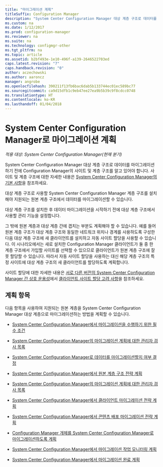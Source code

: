 ```yaml
---
title: "마이그레이션 계획"
titleSuffix: Configuration Manager
description: "System Center Configuration Manager 대상 계층 구조로 데이터를 마이그레이션하기 전에 사이트 및 계층에 알아봅니다."
ms.custom: na
ms.date: 1/12/2017
ms.prod: configuration-manager
ms.reviewer: na
ms.suite: na
ms.technology: configmgr-other
ms.tgt_pltfrm: na
ms.topic: article
ms.assetid: b2bf493e-1e10-496f-a139-2646522703ed
caps.latest.revision: "7"
caps.handback.revision: "0"
author: aczechowski
ms.author: aaroncz
manager: angrobe
ms.openlocfilehash: 390211f13fb6bac6dab5b133744ec01ec589bc77
ms.sourcegitcommit: ca9d15dfb1c9eb47ee27ea9b5b39c9f8cdcc0748
ms.translationtype: HT
ms.contentlocale: ko-KR
ms.lasthandoff: 01/04/2018
---
```

# <a name="plan-for-migration-to-system-center-configuration-manager"></a>System Center Configuration Manager로 마이그레이션 계획

*적용 대상: System Center Configuration Manager(현재 분기)*

System Center Configuration Manager 대상 계층 구조로 데이터를 마이그레이션하기 전에 Configuration Manager의 사이트 및 계층 구조를 알고 있어야 합니다. 사이트 및 계층 구조에 대한 자세한 내용은 [System Center Configuration Manager의 기본 사항](../../core/understand/fundamentals.md)을 참조하세요.  

 대상 계층 구조로 사용할 System Center Configuration Manager 계층 구조를 설치해야 지원되는 원본 계층 구조에서 데이터를 마이그레이션할 수 있습니다.  

 대상 계층 구조를 설치한 후 데이터 마이그레이션을 시작하기 전에 대상 계층 구조에서 사용할 관리 기능을 설정합니다.  

 그 밖에 원본 계층과 대상 계층 간에 겹치는 부분도 계획해야 할 수 있습니다. 예를 들어 원본 계층 구조가 대상 계층 구조와 동일한 네트워크 위치나 경계를 사용하도록 구성한 다음 대상 계층 구조에 새 클라이언트를 설치하고 자동 사이트 할당을 사용할 수 있습니다. 이 시나리오에서는 새로 설치한 Configuration Manager 클라이언트가 둘 중 한 계층 구조에서 가입할 사이트를 선택할 수 있으므로 클라이언트가 원본 계층 구조에 잘못 할당할 수 있습니다. 따라서 자동 사이트 할당을 사용하는 대신 해당 계층 구조의 특정 사이트에 대상 계층 구조의 새 클라이언트를 할당하도록 계획합니다.  

 사이트 할당에 대한 자세한 내용은 [서로 다른 버전의 System Center Configuration Manager 간 상호 운용성](../../core/plan-design/hierarchy/interoperability-between-different-versions.md)에서 [클라이언트 사이트 할당 고려 사항](../../core/plan-design/hierarchy/interoperability-between-different-versions.md#BKMK_SupConfigSiteAssignment)을 참조하세요.  

## <a name="plan-topics"></a>계획 항목  
 다음 항목을 사용하여 지원되는 원본 계층을 System Center Configuration Manager 대상 계층으로 마이그레이션하는 방법을 계획할 수 있습니다.

-   [System Center Configuration Manager에서 마이그레이션을 수행하기 위한 필수 조건](../../core/migration/prerequisites-for-migration.md)  

-   [System Center Configuration Manager의 마이그레이션 계획에 대한 관리자 검사 목록](../../core/migration/administrator-checklists-for-migration-planning.md)  

-   [System Center Configuration Manager로 데이터를 마이그레이션할지 여부 결정](../../core/migration/determine-whether-to-migrate-data.md)  

-   [System Center Configuration Manager에서 원본 계층 구조 전략 계획](../../core/migration/planning-a-source-hierarchy-strategy.md)  

-   [System Center Configuration Manager의 마이그레이션 계획에 대한 관리자 검사 목록](../../core/migration/administrator-checklists-for-migration-planning.md)  

-   [System Center Configuration Manager에서 클라이언트 마이그레이션 전략 계획](../../core/migration/planning-a-client-migration-strategy.md)  

-   [System Center Configuration Manager에서 콘텐츠 배포 마이그레이션 전략 계획](../../core/migration/planning-a-content-deployment-migration-strategy.md)  

-   [Configuration Manager 개체를 System Center Configuration Manager로 마이그레이션하도록 계획](../../core/migration/planning-for-the-migration-of-objects.md)  

-   [System Center Configuration Manager에서 마이그레이션 작업 모니터링 계획](../../core/migration/planning-to-monitor-migration-activity.md)  

-   [System Center Configuration Manager에서 마이그레이션 완료 계획](../../core/migration/planning-to-complete-migration.md)  
